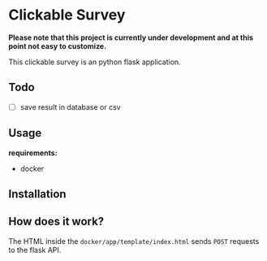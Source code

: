 # Clickable Survey

**Please note that this project is currently under development and at this point not easy to customize.**

This clickable survey is an python flask application.

## Todo
- [ ] save result in database or csv

## Usage

**requirements:**
- docker



## Installation

## How does it work?
The HTML inside the `docker/app/template/index.html` sends `POST` requests to the flask API. 